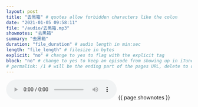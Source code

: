 ```yaml
---
layout: post
title: "去黑箱" # quotes allow forbidden characters like the colon
date: "2021-01-05 09:58:11"
file: "/audio/去黑箱.mp3"
shownotes: "去黑箱"
summary: "去黑箱"
duration: "file_duration" # audio length in min:sec
length: "file_length" # filesize in bytes
explicit: "no" # change to yes to flag with the explicit tag
block: "no" # change to yes to keep an episode from showing up in iTunes
# permalink: /1 # will be the ending part of the pages URL, delete to default to the title
---
```


<audio controls>
<source src="{{site.url}}{{site.baseurl}}{{ page.file }}" type="audio/x-mp3">
Your browser does not support the audio element.
</audio>
{{ page.shownotes }}
